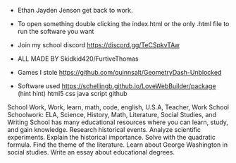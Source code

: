 * Ethan Jayden Jenson get back to work.
* To open something double clicking the index.html or the only .html file to run the software you want
* Join my school discord https://discord.gg/TeCSpkvTAw 
* ALL MADE BY Skidkid420/FurtiveThomas

* Games I stole
https://github.com/quinnsalt/GeometryDash-Unblocked

* Software used
https://schellingb.github.io/LoveWebBuilder/package (hint hint)
html5
css
java script
github








School Work, Work, learn, math, code, english, U.S.A, Teacher, Work School
Schoolwork: ELA, Science, History, Math, Literature, Social Studies, and Writing
School has many educational resources where you can learn, study, and gain knowledge.
Research historical events. Analyze scientific experiments. Explain the historical importance. Solve with the quadratic formula. Find the theme of the literature. Learn about George Washington in social studies. Write an essay about educational degrees.
